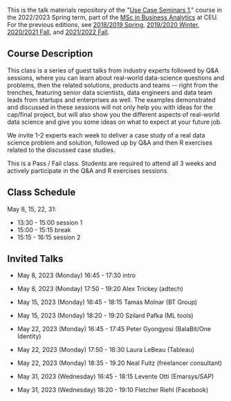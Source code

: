 This is the talk materials repository of the "[Use Case Seminars 1.](https://courses.ceu.edu/courses/2020-2021/use-case-seminars-1)" course in the 2022/2023 Spring term, part of the [MSc in Business Analytics](https://courses.ceu.edu/programs/ms/master-science-business-analytics) at CEU. For the previous editions, see [2018/2019 Spring](https://github.com/daroczig/CEU-use-case-seminars/tree/2019-spring), [2019/2020 Winter](https://github.com/daroczig/CEU-use-case-seminars/tree/2020-winter), [2020/2021 Fall](https://github.com/daroczig/CEU-use-case-seminars/tree/2021-fall), and [2021/2022 Fall](https://github.com/daroczig/CEU-use-case-seminars/tree/2022-fall).

## Course Description

This class is a series of guest talks from industry experts followed by Q&A sessions, where you can learn about real-world data-science questions and problems, then the related solutions, products and teams -- right from the trenches, featuring senior data scientists, data engineers and data team leads from startups and enterprises as well. The examples demonstrated and discussed in these sessions will not only help you with ideas for the cap/final project, but will also show you the different aspects of real-world data science and give you some ideas on what to expect at your future job.

We invite 1-2 experts each week to deliver a case study of a real data science problem and solution, followed up by Q&A and then R exercises related to the discussed case studies.

This is a Pass / Fail class. Students are required to attend all 3 weeks and actively participate in the Q&A and R exercises sessions.

## Class Schedule

May 8, 15, 22, 31:

* 13:30 - 15:00 session 1
* 15:00 - 15:15 break
* 15:15 - 16:15 session 2

## Invited Talks

* May 8, 2023 (Monday) 16:45 - 17:30 intro
* May 8, 2023 (Monday) 17:50 - 19:20 Alex Trickey (adtech)

* May 15, 2023 (Monday) 16:45 - 18:15 Tamas Molnar (BT Group)
* May 15, 2023 (Monday) 18:20 - 19:20 Szilard Pafka (ML tools)

* May 22, 2023 (Monday) 16:45 - 17:45 Peter Gyongyosi (BalaBit/One Identity)
* May 22, 2023 (Monday) 17:50 - 18:30 Laura LeBeau (Tableau)
* May 22, 2023 (Monday) 18:35 - 19.20 Neal Fultz (freelancer consultant)

* May 31, 2023 (Wednesday) 16:45 - 18:15 Levente Otti (Emarsys/SAP)
* May 31, 2023 (Wednesday) 18:20 - 19:10 Fletcher Riehl (Facebook)

